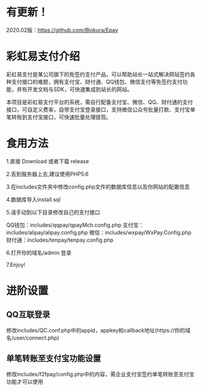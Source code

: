 # 有更新！
2020.02版：https://github.com/Blokura/Epay
# 彩虹易支付介绍
彩虹易支付是某公司旗下的免签约支付产品，可以帮助站长一站式解决网站签约各种支付接口的难题，拥有支付宝、财付通、QQ钱包、微信支付等免签约支付功能，并有开发文档与SDK，可快速集成到站长的网站。

本项目是彩虹易支付平台的系统，需自行配备支付宝、微信、QQ、财付通的支付接口，可自定义费率，自带支付宝登录接口，支持微信公众号批量打款、支付宝单笔转账到支付宝接口，可快速批量处理提现。

# 食用方法
1.直接 Download 或者下载 release

2.丢到服务器上去,建议使用PHP5.6

3.在includes文件夹中修改config.php文件的数据库信息以及你网站的配置信息

4.数据库导入install.sql

5.请手动到以下目录修改自己的支付接口

QQ钱包：includes/qqpay/qpayMch.config.php
支付宝：includes/alipay/alipay.config.php
微信：includes/wxpay/WxPay.Config.php
财付通：includes/tenpay/tenpay.config.php

6.打开你的域名/admin 登录

7.Enjoy!

# 进阶设置
## QQ互联登录
修改includes/QC.conf.php中的appid，appkey和callback地址(https://你的域名/user/connect.php)

## 单笔转账至支付宝功能设置
修改includes/f2fpay/config.php中的内容，需企业支付宝签约单笔转账至支付宝功能才可以使用
